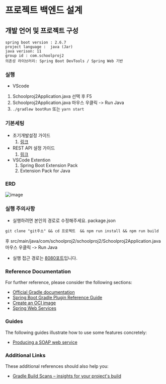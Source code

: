 # 프로젝트 백엔드 설계

## 개발 언어 및 프로젝트 구성
```
spring boot version : 2.6.7
project language :  java (Jar)
java verison: 11
group id : com.schoolproj2
의존성 라이브러리: Spring Boot DevTools / Spring Web 기반
```

### 실행
- VScode
1. Schoolproj2Application.java 선택 후 F5
2. Schoolproj2Application.java 마우스 우클릭 -> Run Java
3. `./gradlew bootRun` 또는 `yarn start`

### 기본세팅
- 초기개발설정 가이드
  1. [링크](https://tech.devgd.com/9?category=962554)
- REST API 설정 가이드
  1. [링크](https://tech.devgd.com/13?category=962554)
- VSCode Extention
  1. Spring Boot Extension Pack
  2. Extension Pack for Java

### ERD
![image](https://user-images.githubusercontent.com/23623248/164979214-06c04b63-e36b-4958-9be5-749df3fbcb66.png)

### 실행 주의사항
- 실행하려면 본인의 경로로 수정해주세요. package.json

```
git clone "git주소" && cd 프로젝트  && npm run install && npm run build
```
후 src/main/java/com/schoolproj2/schoolproj2/Schoolproj2Application.java 마우스 우클릭 -> Run Java
- 실행 접근 경로는 [8080포트](http://localhost:8080/)입니다.













### Reference Documentation
For further reference, please consider the following sections:

* [Official Gradle documentation](https://docs.gradle.org)
* [Spring Boot Gradle Plugin Reference Guide](https://docs.spring.io/spring-boot/docs/2.6.7/gradle-plugin/reference/html/)
* [Create an OCI image](https://docs.spring.io/spring-boot/docs/2.6.7/gradle-plugin/reference/html/#build-image)
* [Spring Web Services](https://docs.spring.io/spring-boot/docs/2.6.7/reference/htmlsingle/#boot-features-webservices)

### Guides
The following guides illustrate how to use some features concretely:

* [Producing a SOAP web service](https://spring.io/guides/gs/producing-web-service/)

### Additional Links
These additional references should also help you:

* [Gradle Build Scans – insights for your project's build](https://scans.gradle.com#gradle)

